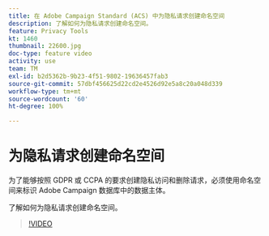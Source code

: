 ```yaml
---
title: 在 Adobe Campaign Standard (ACS) 中为隐私请求创建命名空间
description: 了解如何为隐私请求创建命名空间。
feature: Privacy Tools
kt: 1460
thumbnail: 22600.jpg
doc-type: feature video
activity: use
team: TM
exl-id: b2d5362b-9b23-4f51-9802-19636457fab3
source-git-commit: 57dbf456625d22cd2e4526d92e5a8c20a048d339
workflow-type: tm+mt
source-wordcount: '60'
ht-degree: 100%

---
```


# 为隐私请求创建命名空间

为了能够按照 GDPR 或 CCPA 的要求创建隐私访问和删除请求，必须使用命名空间来标识 Adobe Campaign 数据库中的数据主体。

了解如何为隐私请求创建命名空间。

>[!VIDEO](https://video.tv.adobe.com/v/22600?quality=12)
